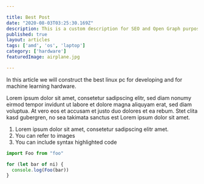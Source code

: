 ```yaml
---

title: Best Post 
date: "2020-08-03T03:25:30.169Z"
description: This is a custom description for SEO and Open Graph purposes, thater than the default generated excerp. Simply add a description field to the frontmatter.
published: true
layout: articles 
tags: ['amd', 'os', 'laptop']
category: ['hardware'] 
featuredImage: airplane.jpg 

---
```


In this article we will construct the best linux pc for developing and for machine learning hardware.


Lorem ipsum dolor sit amet, consetetur sadipscing elitr, sed diam nonumy eirmod tempor invidunt ut labore et dolore magna aliquyam erat, sed diam voluptua. At vero eos et accusam et justo duo dolores et ea rebum. Stet clita kasd gubergren, no sea takimata sanctus est Lorem ipsum dolor sit amet.
1. Lorem ipsum dolor sit amet, consetetur sadipscing elitr amet.
2. You can refer to images
3. You can include syntax highlighted code
```javascript
import Foo from "foo"

for (let bar of ni) {
  console.log(Foo(bar))
}
```
